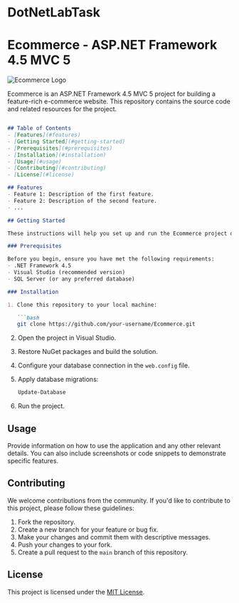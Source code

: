# DotNetLabTask


# Ecommerce - ASP.NET Framework 4.5 MVC 5

![Ecommerce Logo]([/path/to/logo.png](https://neosmart.net/blog/wp-content/uploads/2019/06/dot-net-framework.png))

Ecommerce is an ASP.NET Framework 4.5 MVC 5 project for building a feature-rich e-commerce website. This repository contains the source code and related resources for the project.

```markdown

## Table of Contents
- [Features](#features)
- [Getting Started](#getting-started)
- [Prerequisites](#prerequisites)
- [Installation](#installation)
- [Usage](#usage)
- [Contributing](#contributing)
- [License](#license)

## Features
- Feature 1: Description of the first feature.
- Feature 2: Description of the second feature.
- ...

## Getting Started

These instructions will help you set up and run the Ecommerce project on your local machine for development and testing purposes.

### Prerequisites

Before you begin, ensure you have met the following requirements:
- .NET Framework 4.5
- Visual Studio (recommended version)
- SQL Server (or any preferred database)

### Installation

1. Clone this repository to your local machine:

   ```bash
   git clone https://github.com/your-username/Ecommerce.git
   ```

2. Open the project in Visual Studio.

3. Restore NuGet packages and build the solution.

4. Configure your database connection in the `web.config` file.

5. Apply database migrations:

   ```bash
   Update-Database
   ```

6. Run the project.

## Usage

Provide information on how to use the application and any other relevant details. You can also include screenshots or code snippets to demonstrate specific features.

## Contributing

We welcome contributions from the community. If you'd like to contribute to this project, please follow these guidelines:

1. Fork the repository.
2. Create a new branch for your feature or bug fix.
3. Make your changes and commit them with descriptive messages.
4. Push your changes to your fork.
5. Create a pull request to the `main` branch of this repository.

## License

This project is licensed under the [MIT License](LICENSE.md).

